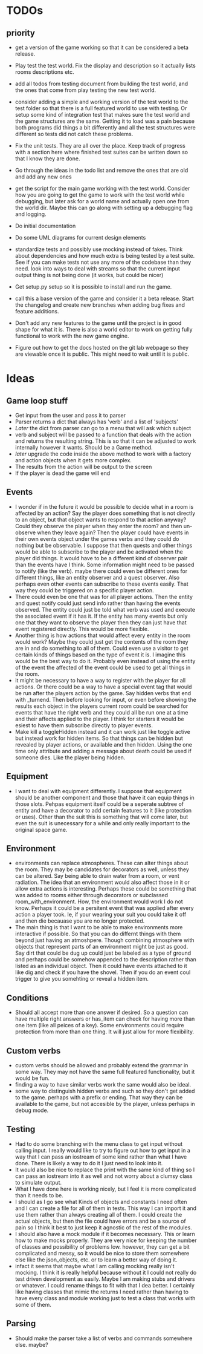 TODOs
=====

priority
--------

* get a version of the game working so that it can be considered a beta release.
* Play test the test world. Fix the display and description so it actually lists rooms descriptions etc.
* add all todos from testing document from building the test world, and the ones that come from play testing the new test world.
* consider adding a simple and working version of the test world to the test folder so that there is a full featured world to use with testing. Or setup some kind of integration test that makes sure the test world and the game structures are the same. Getting it to load was a pain because both programs did things a bit differently and all the test structures were different so tests did not catch these problems.
* Fix the unit tests. They are all over the place. Keep track of progress with a section here where finished test suites can be written down so that I know they are done. 
* Go through the ideas in the todo list and remove the ones that are old and add any new ones

* get the script for the main game working with the test world. Consider how you are going to get the game to work with the test world while debugging, but later ask for a world name and actually open one from the world dir. Maybe this can go along with setting up a debugging flag and logging.
* Do initial documentation
* Do some UML diagrams for current design elements
* standardize tests and possibly use mocking instead of fakes. Think about dependencies and how much extra is being tested by a test suite. See if you can make tests not use any more of the codebase than they need. look into ways to deal with streams so that the current input output thing is not being done (it works, but could be nicer)
* Get setup.py setup so it is possible to install and run the game.
* call this a base version of the game and consider it a beta release. Start the changelog and create new branches when adding bug fixes and feature additions.
* Don't add any new features to the game until the project is in good shape for what it is. There is also a world editor to work on getting fully functional to work with the new game engine.
* Figure out how to get the docs hosted on the git lab webpage so they are viewable once it is public. This might need to wait until it is public.


Ideas
=====

Game loop stuff
---------------

* Get input from the user and pass it to parser
* Parser returns a dict that always has 'verb' and a list of 'subjects'
* *Later* the dict from parser can go to a menu that will ask which subject
* verb and subject will be passed to a function that deals with the action and returns the resulting string. This is so that it can be adjusted to work internally however it wants. Should be a Game method.
* *later* upgrade the code inside the above method to work with a factory and action objects when it gets more complex.
* The results from the action will be output to the screen
* If the player is dead the game will end


Events
------

* I wonder if in the future it would be possible to decide what in a room is affected by an action? Say the player does something that is not directly to an object, but that object wants to respond to that action anyway? Could they observe the player when they enter the room? and then un-observe when they leave again? Then the player could have events in their own events object under the games verbs and they could do nothing but be observable. I suppose that then quests and other things would be able to subscribe to the player and be activated when the player did things. It would have to be a different kind of observer pair than the events have I think. Some information might need to be passed to notify (like the verb). maybe there could even be different ones for different things, like an entity observer and a quest observer. Also perhaps even other events can subscribe to these events easily. That way they could be triggered on a specific player action.
* There could even be one that was for all player actions. Then the entity and quest notify could just send info rather than having the events observed. The entity could just be told what verb was used and execute the associated event if it has it. If the entity has many events but only one that they want to observe the player then they can just have that event registered directly. This would be more flexible.
* Another thing is how actions that would affect every entity in the room would work? Maybe they could just get the contents of the room they are in and do something to all of them. Could even use a visitor to get certain kinds of things based on the type of event it is. I imagine this would be the best way to do it. Probably even instead of using the entity of the event the affected of the event could be used to get all things in the room.
* it might be necessary to have a way to register with the player for all actions. Or there could be a way to have a special event tag that would be run after the players action by the game. Say hidden verbs that end with _turnend. Then before looking for input, or even before showing the results each object in the players current room could be searched for events that have the right verb and they could all be run one at a time and their affects applied to the player. I think for starters it would be esiest to have them subscribe directly to player events.
* Make kill a toggleHidden instead and it can work just like toggle active but instead work for hidden items. So that things can be hidden but revealed by player actions, or available and then hidden. Using the one time only attribute and adding a message about death could be used if someone dies. Like the player being hidden.


Equipment
---------

* I want to deal with equipment differently. I suppose that equipment should be another component and those that have it can equip things in those slots. Pehpas equipment itself could be a seperate subtree of entity and have a decorator to add certain features to it (like protection or uses). Other than the suit this is something that will come later, but even the suit is unecessary for a while and only really important to the original space game.


Environment
-----------
* environments can replace atmospheres. These can alter things about the room. They may be candidates for decorators as well, unless they can be altered. Say being able to drain water from a room, or vent radiation. The idea that an environment would also affect those in it or allow extra actions is interesting. Perhaps these could be something that was added to rooms either through decorators or subclassed room_with_environment. How, the environment would work I do not know. Perhaps it could be a persitent event that was applied after every action a player took. Ie, if your wearing your suit you could take it off and then die becauase you are no longer protected.
* The main thing is that I want to be able to make environments more interactive if possible. So that you can do differnt things with them beyond just having an atmoshpere. Though combining atmosphere with objects that represent parts of an environment might be just as good. Say dirt that could be dug up could just be labeled as a type of ground and perhaps could be somehow appended to the description rather than listed as an individual object. Then it could have events attached to it like dig and check if you have the shovel. Then if you do an event coul trigger to give you somehting or reveal a hidden item.

Conditions
----------
* Should all accept more than one answer if desired. So a question can have multiple right answers or has_item can check for having more than one item (like all peices of a key). Some environments could require protection from more than one thing. It will just allow for more flexibility.

Custom verbs
------------
* custom verbs should be allowed and probably extend the grammar in some way. They may not have the same full featured functionality, but it would be fun.
* finding a way to have similar verbs work the same would also be ideal.
* some way to distinguish hidden verbs and such so they don't get added to the game. perhaps with a prefix or ending. That way they can be available to the game, but not accesible by the player, unless perhaps in debug mode.

Testing
-------
* Had to do some branching with the menu class to get input without calling input. I really would like to try to figure out how to get input in a way that I can pass an iostream of some kind rather than what I have done. There is likely a way to do it I just need to look into it.
* It would also be nice to replace the print with the same kind of thing so I can pass an iostream into it as well and not worry about a clumsy class to simulate output.
* What I have done here is working nicely, but I feel it is more complicated than it needs to be.
* I should as I go see what Kinds of objects and constants I need often and I can create a file for all of them in tests. This way I can import it and use them rather than always creating all of them. I could create the actual objects, but then the file could have errors and be a source of pain so I think it best to just keep it agnostic of the rest of the modules.
* I should also have a mock module if it becomes necessary. This or learn how to make mocks properly. They are very nice for keeping the number of classes and possibility of problems low. however, they can get a bit complicated and messy, so it would be nice to store them somewhere else like the json_objects, etc. or to learn a better way of doing it.
* infact it seems that maybe what I am calling mocking really isn't mocking. I think it is really helpful because without it I could not really do test driven development as easily. Maybe I am making stubs and drivers or whatever. I could rename things to fit with that I dea better. I certainly like having classes that mimic the returns I need rather than having to have every class and module working just to test a class that works with some of them.

Parsing
-------

* Should make the parser take a list of verbs and commands somewhere else. maybe?
